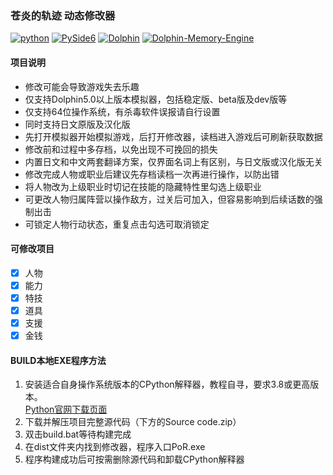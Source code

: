 ###  苍炎的轨迹 动态修改器

[![python](https://img.shields.io/badge/Python-3.9.5-darkcyan?logo=python&style=flat&labelColor=013243)](https://www.python.org/)
[![PySide6](https://img.shields.io/badge/PySide6-6.1.2-darkcyan?logo=qt&style=flat&labelColor=013243)](https://doc.qt.io/qtforpython/)
[![Dolphin](https://img.shields.io/badge/Dolphin-5.0-darkcyan?logo=nintendogamecube&style=flat&labelColor=013243)](https://cn.dolphin-emu.org/)
[![Dolphin-Memory-Engine](https://img.shields.io/badge/Dolphin_Memory_Engine-1.1-darkcyan?style=flat&labelColor=013243)](https://pypi.org/project/dolphin-memory-engine/)

#### 项目说明

- 修改可能会导致游戏失去乐趣
- 仅支持Dolphin5.0以上版本模拟器，包括稳定版、beta版及dev版等
- 仅支持64位操作系统，有杀毒软件误报请自行设置
- 同时支持日文原版及汉化版
- 先打开模拟器开始模拟游戏，后打开修改器，读档进入游戏后可刷新获取数据
- 修改前和过程中多存档，以免出现不可挽回的损失
- 内置日文和中文两套翻译方案，仅界面名词上有区别，与日文版或汉化版无关
- 修改完成人物或职业后建议先存档读档一次再进行操作，以防出错
- 将人物改为上级职业时切记在技能的隐藏特性里勾选上级职业
- 可更改人物归属阵营以操作敌方，过关后可加入，但容易影响到后续话数的强制出击
- 可锁定人物行动状态，重复点击勾选可取消锁定

#### 可修改项目

- [x] 人物
- [x] 能力
- [x] 特技
- [x] 道具
- [x] 支援
- [x] 金钱

#### BUILD本地EXE程序方法
1. 安装适合自身操作系统版本的CPython解释器，教程自寻，要求3.8或更高版本。<br>[Python官网下载页面](https://www.python.org/downloads/)
2. 下载并解压项目完整源代码（下方的Source code.zip）
3. 双击build.bat等待构建完成
4. 在dist文件夹内找到修改器，程序入口PoR.exe
5. 程序构建成功后可按需删除源代码和卸载CPython解释器
